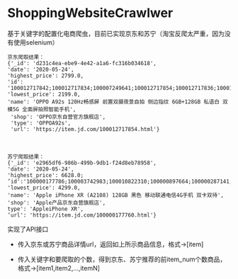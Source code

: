 # ShoppingWebsiteCrawlwer
基于关键字的配置化电商爬虫，目前已实现京东和苏宁（淘宝反爬太严重，因为没有使用selenium）

    京东爬取结果：
    {'_id': 'd231c4ea-ebe9-4e42-a1a6-fc316b034618',
    'date': '2020-05-24',
    'highest_price': 2799.0,
    'id': '100012717842;100012717834;100007249641;100012717854;100012717836;100013289672;100013289670',
    'lowest_price': 2199.0,
    'name': 'OPPO A92s 120Hz畅感屏 前置双摄夜景自拍 侧边指纹 6GB+128GB 私语白 双模5G 全面屏拍照智能手机',
     'shop': 'OPPO京东自营官方旗舰店',
     'type': 'OPPOA92s',
     'url': 'https://item.jd.com/100012717854.html'}
<br>

    苏宁爬取结果：
    {'_id': 'e2965df6-986b-499b-9db1-f24d8eb78958',
    'date': '2020-05-24',
    'highest_price': 6628.0;
    ’id':'100000177786;100003742983;100010822310;100000897664;100000287141;100010822298;100000764279;100000177774;100006300012;100010822340;100000897658;100000177758',
    'lowest_price': 4299.0,
    'name': 'Apple iPhone XR (A2108) 128GB 黑色 移动联通电信4G手机 双卡双待',
    'shop': 'Apple产品京东自营旗舰店',
    type': 'AppleiPhone XR',
    ‘url': 'https://item.jd.com/100000177760.html'}

实现了API接口

* 传入京东或苏宁商品详情url，返回如上所示商品信息，格式->[item]

* 传入关键字和要爬取的个数，得到京东、苏宁推荐的前item_num个数商品，格式->[item1,item2,...,itemN]
